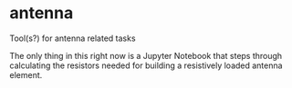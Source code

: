 # antenna
Tool(s?) for antenna related tasks

The only thing in this right now is a Jupyter Notebook that steps through calculating the resistors needed for building a resistively loaded antenna element.
